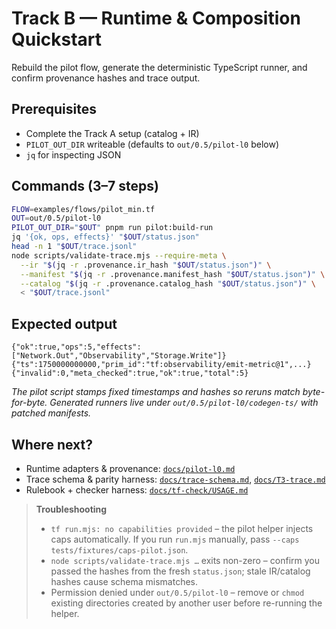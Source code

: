 # Track B — Runtime & Composition Quickstart

Rebuild the pilot flow, generate the deterministic TypeScript runner, and confirm provenance hashes and trace output.

## Prerequisites

- Complete the Track A setup (catalog + IR)
- `PILOT_OUT_DIR` writeable (defaults to `out/0.5/pilot-l0` below)
- `jq` for inspecting JSON

## Commands (3–7 steps)

```bash
FLOW=examples/flows/pilot_min.tf
OUT=out/0.5/pilot-l0
PILOT_OUT_DIR="$OUT" pnpm run pilot:build-run
jq '{ok, ops, effects}' "$OUT/status.json"
head -n 1 "$OUT/trace.jsonl"
node scripts/validate-trace.mjs --require-meta \
  --ir "$(jq -r .provenance.ir_hash "$OUT/status.json")" \
  --manifest "$(jq -r .provenance.manifest_hash "$OUT/status.json")" \
  --catalog "$(jq -r .provenance.catalog_hash "$OUT/status.json")" \
  < "$OUT/trace.jsonl"
```

## Expected output

```
{"ok":true,"ops":5,"effects":["Network.Out","Observability","Storage.Write"]}
{"ts":1750000000000,"prim_id":"tf:observability/emit-metric@1",...}
{"invalid":0,"meta_checked":true,"ok":true,"total":5}
```

*The pilot script stamps fixed timestamps and hashes so reruns match byte-for-byte. Generated runners live under `out/0.5/pilot-l0/codegen-ts/` with patched manifests.*

## Where next?

- Runtime adapters & provenance: [`docs/pilot-l0.md`](../../pilot-l0.md)
- Trace schema & parity harness: [`docs/trace-schema.md`](../../trace-schema.md), [`docs/T3-trace.md`](../../T3-trace.md)
- Rulebook + checker harness: [`docs/tf-check/USAGE.md`](../../tf-check/USAGE.md)

> **Troubleshooting**
>
> - `tf run.mjs: no capabilities provided` – the pilot helper injects caps automatically. If you run `run.mjs` manually, pass `--caps tests/fixtures/caps-pilot.json`.
> - `node scripts/validate-trace.mjs …` exits non-zero – confirm you passed the hashes from the fresh `status.json`; stale IR/catalog hashes cause schema mismatches.
> - Permission denied under `out/0.5/pilot-l0` – remove or `chmod` existing directories created by another user before re-running the helper.
